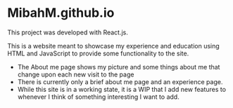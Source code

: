 # MibahM.github.io

This project was developed with React.js. 

This is a website meant to showcase my experience and education using HTML and JavaScript to provide some functionality to the site. 

- The About me page shows my picture and some things about me that change upon each new visit to the page
- There is currently only a brief about me page and an experience page.
- While this site is in a working state, it is a WIP that I add new features to whenever I think of something interesting I want to add.
